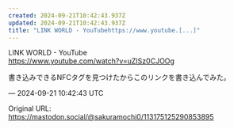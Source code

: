 ```yaml
---
created: 2024-09-21T10:42:43.937Z
updated: 2024-09-21T10:42:43.937Z
title: "LINK WORLD - YouTubehttps://www.youtube.[...]"
---
```


<p>LINK WORLD - YouTube<br /><a href="https://www.youtube.com/watch?v=uZISz0CJOOg" target="_blank" rel="nofollow noopener" translate="no"><span class="invisible">https://www.</span><span class="">youtube.com/watch?v=uZISz0CJOOg</span><span class="invisible"></span></a></p><p>書き込みできるNFCタグを見つけたからこのリンクを書き込んでみた。</p>

&mdash; 2024-09-21 10:42:43 UTC

Original URL: https://mastodon.social/@sakuramochi0/113175125290853895
